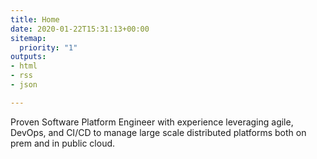 ```yaml
---
title: Home
date: 2020-01-22T15:31:13+00:00
sitemap:
  priority: "1"
outputs:
- html
- rss
- json

---
```

Proven Software Platform Engineer with experience leveraging agile, DevOps, and CI/CD to manage large scale distributed platforms both on prem and in public cloud.